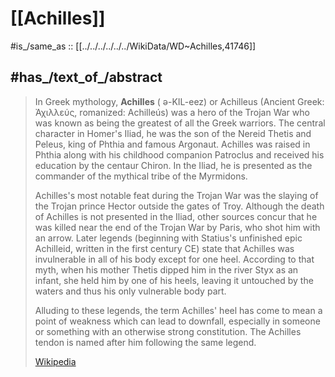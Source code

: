 
# [[Achilles]] 


#is_/same_as :: [[../../../../../../WikiData/WD~Achilles,41746]] 

## #has_/text_of_/abstract 

> In Greek mythology, **Achilles** (  ə-KIL-eez) or Achilleus (Ancient Greek: Ἀχιλλεύς, romanized: Achilleús) was a hero of the Trojan War who was known as being the greatest of all the Greek warriors. The central character in Homer's Iliad, he was the son of the Nereid Thetis and Peleus, king of Phthia and famous Argonaut. Achilles was raised in Phthia along with his childhood companion Patroclus and received his education by the centaur Chiron. In the Iliad, he is presented as the commander of the mythical tribe of the Myrmidons.
>
> Achilles's most notable feat during the Trojan War was the slaying of the Trojan prince Hector outside the gates of Troy. Although the death of Achilles is not presented in the Iliad, other sources concur that he was killed near the end of the Trojan War by Paris, who shot him with an arrow. Later legends (beginning with Statius's unfinished epic Achilleid, written in the first century CE) state that Achilles was invulnerable in all of his body except for one heel. According to that myth, when his mother Thetis dipped him in the river Styx as an infant, she held him by one of his heels, leaving it untouched by the waters and thus his only vulnerable body part.
>
> Alluding to these legends, the term Achilles' heel has come to mean a point of weakness which can lead to downfall, especially in someone or something with an otherwise strong constitution. The Achilles tendon is named after him following the same legend.
>
> [Wikipedia](https://en.wikipedia.org/wiki/Achilles) 

